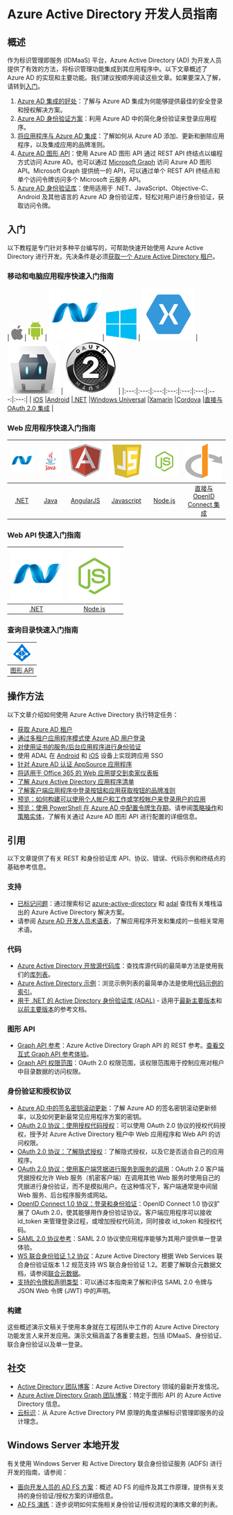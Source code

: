 <properties
    pageTitle="Azure Active Directory 开发人员指南 | Azure"
    description="本文提供面向开发人员的 Azure Active Directory 资源的综合性指南。"
    services="active-directory"
    documentationcenter="dev-center-name"
    author="bryanla"
    manager="mbaldwin"
    editor="" />  

<tags
    ms.assetid="5c872c89-ef04-4f4c-98de-bc0c7460c7c2"
    ms.service="active-directory"
    ms.devlang="na"
    ms.topic="hero-article"
    ms.tgt_pltfrm="na"
    ms.workload="identity"
    ms.date="12/09/2016"
    wacn.date="01/05/2017"
    ms.author="mbaldwin" />  


# Azure Active Directory 开发人员指南
## 概述
作为标识管理即服务 (IDMaaS) 平台，Azure Active Directory (AD) 为开发人员提供了有效的方法，将标识管理功能集成到其应用程序中。以下文章概述了 Azure AD 的实现和主要功能。我们建议按顺序阅读这些文章。如果要深入了解，请转到[入门](#getting-started)。

1. [Azure AD 集成的好处](/documentation/articles/active-directory-how-to-integrate/)：了解与 Azure AD 集成为何能够提供最佳的安全登录和授权解决方案。
2. [Azure AD 身份验证方案](/documentation/articles/active-directory-authentication-scenarios/)：利用 Azure AD 中的简化身份验证来登录应用程序。
3. [将应用程序与 Azure AD 集成](/documentation/articles/active-directory-integrating-applications/)：了解如何从 Azure AD 添加、更新和删除应用程序，以及集成应用的品牌准则。
4. [Azure AD 图形 API](/documentation/articles/active-directory-graph-api/)：使用 Azure AD 图形 API 通过 REST API 终结点以编程方式访问 Azure AD。也可以通过 [Microsoft Graph](https://graph.microsoft.io/) 访问 Azure AD 图形 API。Microsoft Graph 提供统一的 API，可以通过单个 REST API 终结点和单个访问令牌访问多个 Microsoft 云服务 API。
5. [Azure AD 身份验证库](/documentation/articles/active-directory-authentication-libraries/)：使用适用于 .NET、JavaScript、Objective-C、Android 及其他语言的 Azure AD 身份验证库，轻松对用户进行身份验证，获取访问令牌。

## 入门 <a name="getting-started"></a>
以下教程是专门针对多种平台编写的，可帮助快速开始使用 Azure Active Directory 进行开发。先决条件是必须[获取一个 Azure Active Directory 租户](/documentation/articles/active-directory-howto-tenant/)。

### 移动和电脑应用程序快速入门指南
| [![iOS](./media/active-directory-developers-guide/ios.png)](/documentation/articles/active-directory-devquickstarts-ios/) | [![Android](./media/active-directory-developers-guide/android.png)](/documentation/articles/active-directory-devquickstarts-android/) | [![.NET](./media/active-directory-developers-guide/net.png)](/documentation/articles/active-directory-devquickstarts-dotnet/) | [![Windows Universal](./media/active-directory-developers-guide/windows.png)](/documentation/articles/active-directory-devquickstarts-windowsstore/) | [![Xamarin](./media/active-directory-developers-guide/xamarin.png)](/documentation/articles/active-directory-devquickstarts-xamarin/) | [![Cordova](./media/active-directory-developers-guide/cordova.png)](/documentation/articles/active-directory-devquickstarts-cordova/) | [![OAuth 2.0](./media/active-directory-developers-guide/oauth-2.png)](/documentation/articles/active-directory-protocols-oauth-code/) |
|:---:|:---:|:---:|:---:|:---:|:---:|:---:|:---:|
| [iOS](/documentation/articles/active-directory-devquickstarts-ios/) |[Android](/documentation/articles/active-directory-devquickstarts-android/) |[.NET](/documentation/articles/active-directory-devquickstarts-dotnet/) |[Windows Universal](/documentation/articles/active-directory-devquickstarts-windowsstore/) |[Xamarin](/documentation/articles/active-directory-devquickstarts-xamarin/) |[Cordova](/documentation/articles/active-directory-devquickstarts-cordova/) |[直接与 OAuth 2.0 集成](/documentation/articles/active-directory-protocols-oauth-code/) |

### Web 应用程序快速入门指南  <a name="web-application-quick-start-guides"></a>
| [![.NET](./media/active-directory-developers-guide/net.png)](/documentation/articles/active-directory-devquickstarts-webapp-dotnet/) | [![Java](./media/active-directory-developers-guide/java.png)](/documentation/articles/active-directory-devquickstarts-webapp-java/) | [![AngularJS](./media/active-directory-developers-guide/angularjs.png)](/documentation/articles/active-directory-devquickstarts-angular/) | [![Javascript](./media/active-directory-developers-guide/javascript.png)](https://github.com/Azure-Samples/active-directory-javascript-singlepageapp-dotnet-webapi) | [![Node.js](./media/active-directory-developers-guide/nodejs.png)](/documentation/articles/active-directory-devquickstarts-openidconnect-nodejs/) | [![OpenID Connect](./media/active-directory-developers-guide/openid-connect.png)](/documentation/articles/active-directory-protocols-openid-connect-code/) |
|:---:|:---:|:---:|:---:|:---:|:---:|
| [.NET](/documentation/articles/active-directory-devquickstarts-webapp-dotnet/) |[Java](/documentation/articles/active-directory-devquickstarts-webapp-java/) |[AngularJS](/documentation/articles/active-directory-devquickstarts-angular/) |[Javascript](https://github.com/Azure-Samples/active-directory-javascript-singlepageapp-dotnet-webapi) |[Node.js](/documentation/articles/active-directory-devquickstarts-openidconnect-nodejs/) |[直接与 OpenID Connect 集成](/documentation/articles/active-directory-protocols-openid-connect-code/) |

### Web API 快速入门指南
| [![.NET](./media/active-directory-developers-guide/net.png)](/documentation/articles/active-directory-devquickstarts-webapi-dotnet/) | [![Node.js](./media/active-directory-developers-guide/nodejs.png)](/documentation/articles/active-directory-devquickstarts-webapi-nodejs/) |
|:---:|:---:|
| [.NET](/documentation/articles/active-directory-devquickstarts-webapi-dotnet/) |[Node.js](/documentation/articles/active-directory-devquickstarts-webapi-nodejs/) |

### 查询目录快速入门指南
| [![.NET](./media/active-directory-developers-guide/graph.png)](/documentation/articles/active-directory-graph-api-quickstart/) |
|:---:|
| [图形 API](/documentation/articles/active-directory-graph-api-quickstart/) |

## 操作方法
以下文章介绍如何使用 Azure Active Directory 执行特定任务：

- [获取 Azure AD 租户](/documentation/articles/active-directory-howto-tenant/)
- [通过多租户应用程序模式使 Azure AD 用户登录](/documentation/articles/active-directory-devhowto-multi-tenant-overview/)
- [对使用证书的服务/后台应用程序进行身份验证](https://github.com/Azure-Samples/active-directory-dotnet-daemon-certificate-credential/)
- 使用 ADAL 在 [Android](/documentation/articles/active-directory-sso-android/) 和 [iOS](/documentation/articles/active-directory-sso-ios/) 设备上实现跨应用 SSO
- [针对 Azure AD 认证 AppSource 应用程序](/documentation/articles/active-directory-devhowto-appsource-certified/)
- [将适用于 Office 365 的 Web 应用提交到卖家仪表板](https://msdn.microsoft.com/office/office365/howto/submit-web-apps-seller-dashboard)
- [了解 Azure Active Directory 应用程序清单](/documentation/articles/active-directory-application-manifest/)
- [了解客户端应用程序中登录按钮和应用获取按钮的品牌准则](/documentation/articles/active-directory-branding-guidelines/)
- [预览：如何构建可以使用个人帐户和工作或学校帐户来登录用户的应用](/documentation/articles/active-directory-appmodel-v2-overview/)
- [预览：使用 PowerShell 在 Azure AD 中配置令牌生存期](/documentation/articles/active-directory-configurable-token-lifetimes/)。请参阅[策略操作](https://msdn.microsoft.com/zh-cn/library/azure/ad/graph/api/policy-operations)和[策略实体](https://msdn.microsoft.com/zh-cn/library/azure/ad/graph/api/entity-and-complex-type-reference#policy-entity)，了解有关通过 Azure AD 图形 API 进行配置的详细信息。

## 引用
以下文章提供了有关 REST 和身份验证库 API、协议、错误、代码示例和终结点的基础参考信息。

### 支持
- [已标记问题](http://stackoverflow.com/questions/tagged/azure-active-directory)：通过搜索标记 [azure-active-directory](http://stackoverflow.com/questions/tagged/azure-active-directory) 和 [adal](http://stackoverflow.com/questions/tagged/adal) 查找有关堆栈溢出的 Azure Active Directory 解决方案。
- 请参阅 [Azure AD 开发人员术语表](/documentation/articles/active-directory-dev-glossary/)，了解应用程序开发和集成的一些相关常用术语。

### 代码
- [Azure Active Directory 开放源代码库](http://github.com/AzureAD)：查找库源代码的最简单方法是使用我们的[库列表](/documentation/articles/active-directory-authentication-libraries/)。
- [Azure Active Directory 示例](https://github.com/azure-samples?query=active-directory)：浏览示例列表的最简单办法是使用[代码示例的索引](/documentation/articles/active-directory-code-samples/)。
- [用于 .NET 的 Active Directory 身份验证库 (ADAL)](https://github.com/AzureAD/azure-activedirectory-library-for-dotnet) - 适用于[最新主要版本](https://docs.microsoft.com/active-directory/adal/microsoft.identitymodel.clients.activedirectory)和[以前主要版本](https://docs.microsoft.com/active-directory/adal/v2/microsoft.identitymodel.clients.activedirectory)的参考文档。

### 图形 API
- [Graph API 参考](https://msdn.microsoft.com/zh-cn/library/azure/hh974476.aspx)：Azure Active Directory Graph API 的 REST 参考。[查看交互式 Graph API 参考体验](https://msdn.microsoft.com/Library/Azure/Ad/Graph/api/api-catalog)。
- [Graph API 权限范围](https://msdn.microsoft.com/Library/Azure/Ad/Graph/howto/azure-ad-graph-api-permission-scopes)：OAuth 2.0 权限范围，该权限范围用于控制应用对租户中目录数据的访问权限。

### 身份验证和授权协议
- [Azure AD 中的签名密钥滚动更新](/documentation/articles/active-directory-signing-key-rollover/)：了解 Azure AD 的签名密钥滚动更新频率，以及如何更新最常见应用程序方案的密钥。
- [OAuth 2.0 协议：使用授权代码授权](/documentation/articles/active-directory-protocols-oauth-code/)：可以使用 OAuth 2.0 协议的授权代码授权，授予对 Azure Active Directory 租户中 Web 应用程序和 Web API 的访问权限。
- [OAuth 2.0 协议：了解隐式授权](/documentation/articles/active-directory-dev-understanding-oauth2-implicit-grant/)：了解隐式授权，以及它是否适合自己的应用程序。
- [OAuth 2.0 协议：使用客户端凭据进行服务到服务的调用](/documentation/articles/active-directory-protocols-oauth-service-to-service/)：OAuth 2.0 客户端凭据授权允许 Web 服务（机密客户端）在调用其他 Web 服务时使用自己的凭据进行身份验证，而不是模拟用户。在这种情况下，客户端通常是中间层 Web 服务、后台程序服务或网站。
- [OpenID Connect 1.0 协议：登录和身份验证](/documentation/articles/active-directory-protocols-openid-connect-code/)：OpenID Connect 1.0 协议扩展了 OAuth 2.0，使其能够用作身份验证协议。客户端应用程序可以接收 id\_token 来管理登录过程，或增加授权代码流，同时接收 id\_token 和授权代码。
- [SAML 2.0 协议参考](/documentation/articles/active-directory-saml-protocol-reference/)：SAML 2.0 协议使应用程序能够为其用户提供单一登录体验。
- [WS 联合身份验证 1.2 协议](http://docs.oasis-open.org/wsfed/federation/v1.2/os/ws-federation-1.2-spec-os.html)：Azure Active Directory 根据 Web Services 联合身份验证版本 1.2 规范支持 WS 联合身份验证 1.2。若要了解联合元数据文档，请参阅[联合元数据](/documentation/articles/active-directory-federation-metadata/)。
- [支持的令牌和声明类型](/documentation/articles/active-directory-token-and-claims/)：可以通过本指南来了解和评估 SAML 2.0 令牌与 JSON Web 令牌 (JWT) 中的声明。


### 构建
这些概述演示文稿关于使用本身就在工程团队中工作的 Azure Active Directory 功能发言人来开发应用。演示文稿涵盖了各重要主题，包括 IDMaaS、身份验证、联合身份验证以及单一登录。



## 社交
- [Active Directory 团队博客](http://blogs.technet.com/b/ad/)：Azure Active Directory 领域的最新开发情况。
- [Azure Active Directory Graph 团队博客](http://blogs.msdn.com/b/aadgraphteam)：特定于图形 API 的 Azure Active Directory 信息。
- [云标识](http://www.cloudidentity.com/blog/)：从 Azure Active Directory PM 原理的角度讲解标识管理即服务的设计理念。

## Windows Server 本地开发
有关使用 Windows Server 和 Active Directory 联合身份验证服务 (ADFS) 进行开发的指南，请参阅：

- [面向开发人员的 AD FS 方案](https://technet.microsoft.com/windows-server-docs/identity/ad-fs/overview/ad-fs-scenarios-for-developers)：概述 AD FS 的组件及其工作原理，提供有关支持的身份验证/授权方案的详细信息。
- [AD FS 演练](https://technet.microsoft.com/windows-server-docs/identity/ad-fs/ad-fs-development)：逐步说明如何实施相关身份验证/授权流程的演练文章的列表。

<!---HONumber=Mooncake_1226_2016-->
